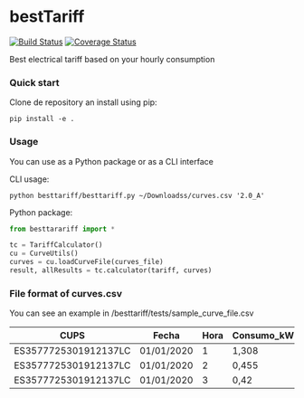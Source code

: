 # bestTariff
[![Build Status](https://travis-ci.org/oriolpiera/bestTariff.svg?branch=master)](https://travis-ci.org/oriolpiera/bestTariff)
[![Coverage Status](https://coveralls.io/repos/github/oriolpiera/bestTariff/badge.svg)](https://coveralls.io/github/oriolpiera/bestTariff)

Best electrical tariff based on your hourly consumption

### Quick start

Clone de repository an install using pip:

    pip install -e .

### Usage

You can use as a Python package or as a CLI interface

CLI usage:

    python besttariff/besttariff.py ~/Downloadss/curves.csv '2.0_A'

Python package:

```python
from besttarariff import *

tc = TariffCalculator()
cu = CurveUtils()
curves = cu.loadCurveFile(curves_file)
result, allResults = tc.calculator(tariff, curves)
```

### File format of curves.csv

You can see an example in /besttariff/tests/sample_curve_file.csv

|CUPS|Fecha|Hora|Consumo_kWh|Metodo_obtencion|
|---|---|---|---|---|
|ES3577725301912137LC|01/01/2020|1|1,308|R|
|ES3577725301912137LC|01/01/2020|2|0,455|R|
|ES3577725301912137LC|01/01/2020|3|0,42|R|
